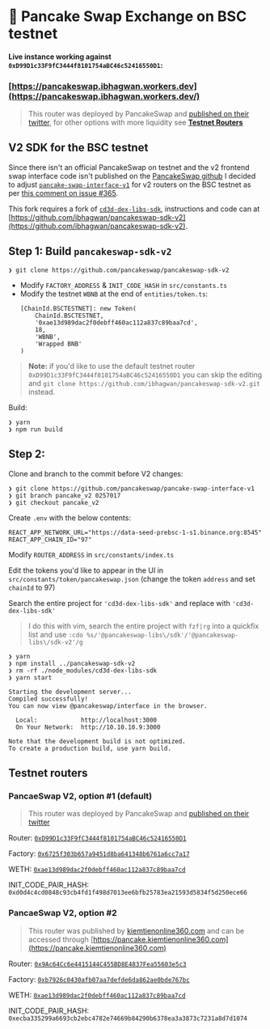 # 🥞 Pancake Swap Exchange on BSC testnet

#### Live instance working against `0xD99D1c33F9fC3444f8101754aBC46c52416550D1`:

### [https://pancakeswap.ibhagwan.workers.dev](https://pancakeswap.ibhagwan.workers.dev/)

> This router was deployed by PancakeSwap and [published on their twitter](https://twitter.com/PancakeSwap/status/1369547285160370182?s=20), for other options with more liquidity see [**Testnet Routers**](#testnet-routers)

## V2 SDK for the BSC testnet

Since there isn't an official PancakeSwap on testnet and the v2 frontend swap interface code isn't published on the [PancakeSwap github](https://github.com/pancakeswap) I decided to adjust [`pancake-swap-interface-v1`](https://github.com/pancakeswap/pancake-swap-interface-v1) for v2 routers on the BSC testnet as per [this comment on issue #365](https://github.com/pancakeswap/pancake-swap-interface-v1/issues/365#issuecomment-845603976).

This fork requires a fork of [`cd3d-dex-libs-sdk`](https://github.com/pancakeswap/pancakeswap-sdk-v2), instructions and code can at [https://github.com/ibhagwan/pancakeswap-sdk-v2](https://github.com/ibhagwan/pancakeswap-sdk-v2).

## Step 1: Build `pancakeswap-sdk-v2`

```
❯ git clone https://github.com/pancakeswap/pancakeswap-sdk-v2
```

- Modify `FACTORY_ADDRESS` & `INIT_CODE_HASH` in `src/constants.ts`
- Modify the testnet `WBNB` at the end of `entities/token.ts`:
    ```
    [ChainId.BSCTESTNET]: new Token(
        ChainId.BSCTESTNET,
        '0xae13d989dac2f0debff460ac112a837c89baa7cd',
        18,
        'WBNB',
        'Wrapped BNB'
    )
    ```
> **Note:** if you'd like to use the default testnet router `0xD99D1c33F9fC3444f8101754aBC46c52416550D1` you can skip the editing and `git clone https://github.com/ibhagwan/pancakeswap-sdk-v2.git` instead.

Build:
```
❯ yarn
❯ npm run build
```

## Step 2: 

Clone and branch to the commit before V2 changes:
```
❯ git clone https://github.com/pancakeswap/pancake-swap-interface-v1
❯ git branch pancake_v2 0257017
❯ git checkout pancake_v2
```

Create `.env` with the below contents:
```
REACT_APP_NETWORK_URL="https://data-seed-prebsc-1-s1.binance.org:8545"
REACT_APP_CHAIN_ID="97"
```

Modify `ROUTER_ADDRESS` in `src/constants/index.ts`

Edit the tokens you'd like to appear in the UI in `src/constants/token/pancakeswap.json` (change the token `address` and set `chainId` to 97)

Search the entire project for `'cd3d-dex-libs-sdk'` and replace with `'cd3d-dex-libs-sdk'`
> I do this with vim, search the entire project with `fzf|rg` into a quickfix list and use
> `:cdo %s/'@pancakeswap-libs\/sdk'/'@pancakeswap-libs\/sdk-v2'/g`


```
❯ yarn
❯ npm install ../pancakeswap-sdk-v2
❯ rm -rf ./node_modules/cd3d-dex-libs-sdk
❯ yarn start

Starting the development server...
Compiled successfully!
You can now view @pancakeswap/interface in the browser.

  Local:            http://localhost:3000
  On Your Network:  http://10.10.10.9:3000

Note that the development build is not optimized.
To create a production build, use yarn build.
```

## <a id="testnet-routers"><a id="user-testnet-routers">Testnet routers</a></a>

### PancaeSwap V2, option #1 (default)

> This router was deployed by PancakeSwap and [published on their twitter](https://twitter.com/PancakeSwap/status/1369547285160370182?s=20)

Router: [`0xD99D1c33F9fC3444f8101754aBC46c52416550D1`](https://testnet.bscscan.com/address/0xD99D1c33F9fC3444f8101754aBC46c52416550D1)

Factory: [`0x6725f303b657a9451d8ba641348b6761a6cc7a17`](https://testnet.bscscan.com/address/0x6725f303b657a9451d8ba641348b6761a6cc7a17)

WETH: [`0xae13d989dac2f0debff460ac112a837c89baa7cd`](https://testnet.bscscan.com/address/0xae13d989dac2f0debff460ac112a837c89baa7cd)

INIT_CODE_PAIR_HASH: `0xd0d4c4cd0848c93cb4fd1f498d7013ee6bfb25783ea21593d5834f5d250ece66`


### PancaeSwap V2, option #2

> This router was published by [kiemtienonline360.com](https://bsc.kiemtienonline360.com/) and can be accessed through [https://pancake.kiemtienonline360.com](https://pancake.kiemtienonline360.com)

Router: [`0x9Ac64Cc6e4415144C455BD8E4837Fea55603e5c3`](https://testnet.bscscan.com/address/0x9Ac64Cc6e4415144C455BD8E4837Fea55603e5c3)

Factory: [`0xb7926c0430afb07aa7defde6da862ae0bde767bc`](https://testnet.bscscan.com/address/0xb7926c0430afb07aa7defde6da862ae0bde767bc)

WETH: [`0xae13d989dac2f0debff460ac112a837c89baa7cd`](https://testnet.bscscan.com/address/0xae13d989dac2f0debff460ac112a837c89baa7cd)

INIT_CODE_PAIR_HASH: `0xecba335299a6693cb2ebc4782e74669b84290b6378ea3a3873c7231a8d7d1074`
